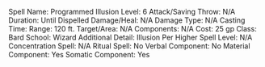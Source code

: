 
Spell Name: Programmed Illusion
Level: 6
Attack/Saving Throw: N/A
Duration: Until Dispelled
Damage/Heal: N/A
Damage Type: N/A
Casting Time: 
Range: 120 ft.
Target/Area: N/A
Components: N/A
Cost: 25 gp
Class: Bard
School:  Wizard
Additional Detail: Illusion
Per Higher Spell Level: N/A
Concentration Spell: N/A
Ritual Spell: No
Verbal Component: No
Material Component: Yes
Somatic Component: Yes
